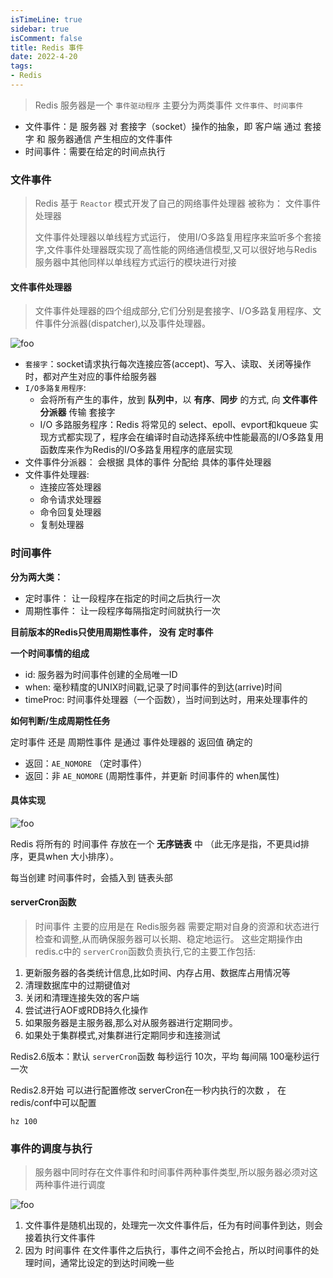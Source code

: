 ```yaml
---
isTimeLine: true
sidebar: true
isComment: false
title: Redis 事件
date: 2022-4-20
tags:
- Redis
---
```


> Redis 服务器是一个 `事件驱动程序` 主要分为两类事件 `文件事件`、`时间事件`

- 文件事件：是 服务器 对 套接字（socket）操作的抽象，即 客户端 通过 套接字 和 服务器通信 产生相应的文件事件
- 时间事件：需要在给定的时间点执行



### 文件事件

> Redis 基于 `Reactor` 模式开发了自己的网络事件处理器 被称为： 文件事件处理器
>
> 文件事件处理器以单线程方式运行， 使用I/O多路复用程序来监听多个套接字,文件事件处理器既实现了高性能的网络通信模型,又可以很好地与Redis服务器中其他同样以单线程方式运行的模块进行对接



#### 文件事件处理器

> 文件事件处理器的四个组成部分,它们分别是套接字、I/O多路复用程序、文件事件分派器(dispatcher),以及事件处理器。

<img :src="$withBase('/middleware/redislearn/redis事件处理器.png')" alt="foo">



- `套接字`：socket请求执行每次连接应答(accept)、写入、读取、关闭等操作时，都对产生对应的事件给服务器
- `I/O多路复用程序`:  
  - 会将所有产生的事件，放到 **队列中**，以 **有序**、**同步** 的方式, 向 **文件事件分派器** 传输 套接字
  - I/O 多路服务程序：Redis 将常见的 select、epoll、evport和kqueue  实现方式都实现了，程序会在编译时自动选择系统中性能最高的I/O多路复用函数库来作为Redis的I/O多路复用程序的底层实现
- 文件事件分派器： 会根据 具体的事件 分配给 具体的事件处理器
- 文件事件处理器:
  - 连接应答处理器
  - 命令请求处理器
  - 命令回复处理器
  - 复制处理器

### 时间事件

**分为两大类：**

- 定时事件： 让一段程序在指定的时间之后执行一次
- 周期性事件： 让一段程序每隔指定时间就执行一次

**目前版本的Redis只使用周期性事件， 没有 定时事件**



**一个时间事情的组成**

- id:  服务器为时间事件创建的全局唯一ID
- when:  毫秒精度的UNIX时间戳,记录了时间事件的到达(arrive)时间
- timeProc:  时间事件处理器（一个函数），当时间到达时，用来处理事件的



**如何判断/生成周期性任务**

定时事件 还是 周期性事件 是通过 事件处理器的 返回值 确定的

- 返回：`AE_NOMORE`  （定时事件）
- 返回：非 `AE_NOMORE`  (周期性事件，并更新 时间事件的 when属性)



#### 具体实现

<img :src="$withBase('/middleware/redislearn/redis时间事件.png')" alt="foo">



Redis 将所有的 时间事件 存放在一个 **无序链表**  中 （此无序是指，不更具id排序，更具when 大小排序）。

每当创建 时间事件时，会插入到 链表头部



#### serverCron函数

> 时间事件 主要的应用是在 Redis服务器 需要定期对自身的资源和状态进行检查和调整,从而确保服务器可以长期、稳定地运行。
> 这些定期操作由redis.c中的 `serverCron`函数负责执行,它的主要工作包括:

1. 更新服务器的各类统计信息,比如时间、内存占用、数据库占用情况等
2. 清理数据库中的过期键值对
3. 关闭和清理连接失效的客户端
4. 尝试进行AOF或RDB持久化操作
5. 如果服务器是主服务器,那么对从服务器进行定期同步。
6. 如果处于集群模式,对集群进行定期同步和连接测试



Redis2.6版本：默认 `serverCron`函数 每秒运行 10次，平均 每间隔 100毫秒运行一次

Redis2.8开始 可以进行配置修改 serverCron在一秒内执行的次数 ， 在redis/conf中可以配置

```
hz 100
```



### 事件的调度与执行

> 服务器中同时存在文件事件和时间事件两种事件类型,所以服务器必须对这两种事件进行调度

<img :src="$withBase('/middleware/redislearn/redis事件调度流程.png')" alt="foo">



1. 文件事件是随机出现的，处理完一次文件事件后，任为有时间事件到达，则会接着执行文件事件
2. 因为 时间事件 在文件事件之后执行，事件之间不会抢占，所以时间事件的处理时间，通常比设定的到达时间晚一些